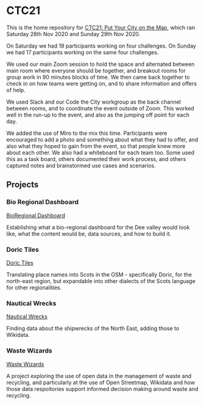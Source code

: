 # CTC21
This is the home repository for [CTC21: Put Your City on the Map](https://codethecity.org/what-we-do/hack-weekends/code-the-city-21-put-your-city-on-the-map/), which ran Saturday 28th Nov 2020 and Sunday 29th Nov 2020. 

On Saturday we had 19 participants working on four challenges. On Sunday we had 17 participants working on the same four challenges.

We used our main Zoom session to hold the space and alternated between main room where everyone should be together, and breakout rooms for group work in 90 minutes blocks of time. We then came back together to check in on how teams were getting on, and to share information and offers of help.

We used Slack and our Code the City workgroup as the back channel between rooms, and to coordinate the event outside of Zoom. This worked well in the run-up to the event, and also as the jumping off point for each day.

We added the use of Miro to the mix this time. Participants were encouraged to add a photo and something about what they had to offer, and also what they hoped to gain from the event, so that people knew more about each other. We also had a whiteboard for each team too. Some used this as a task board, others documented their work process, and others captured notes and brainstormed use cases and scenarios.

## Projects

### Bio Regional Dashboard

[BioRegional Dashboard](https://github.com/CodeTheCity/bioregional_dashboards) 

Establishing what a bio-regional dashboard for the Dee valley  would look like, what the  content  would be, data sources, and how to build it.

### Doric Tiles

[Doric Tiles](https://github.com/CodeTheCity/ctc21-doric-tiles)

Translating place names into Scots in the OSM - specifically Doric, for the north-east region, but expandable into other dialects of the Scots language for other regionalities.

### Nautical Wrecks
[Nautical Wrecks](https://github.com/CodeTheCity/ctc21_nautical_wrecks) 

Finding data about the shipwrecks of the North East, adding those to Wikidata. 

### Waste Wizards
[Waste Wizards](https://github.com/CodeTheCity/ctc21_waste_wizards)

A project exploring the use of open data in the management of waste and recycling, and particularly at the use of Open Streetmap, Wikidata and how those data respoitories support informed decision making around waste and recycling. 
